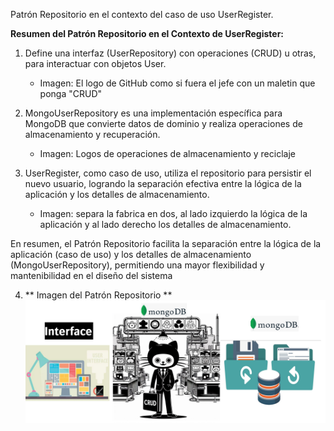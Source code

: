 Patrón Repositorio en el contexto del caso de uso UserRegister. 

**Resumen del Patrón Repositorio en el Contexto de UserRegister:**

1. Define una interfaz (UserRepository) con operaciones (CRUD) u otras, para interactuar con objetos User.
    - Imagen: El logo de GitHub como si fuera el jefe con un maletin que ponga "CRUD"

2. MongoUserRepository es una implementación específica para MongoDB que convierte datos de dominio y realiza operaciones de almacenamiento y recuperación.
    - Imagen: Logos de operaciones de almacenamiento y reciclaje

3. UserRegister, como caso de uso, utiliza el repositorio para persistir el nuevo usuario, logrando la separación efectiva entre la lógica de la aplicación y los detalles de almacenamiento.
    - Imagen: separa la fabrica en dos, al lado izquierdo la lógica de la aplicación y al lado derecho los detalles de almacenamiento.

En resumen, el Patrón Repositorio facilita la separación entre la lógica de la aplicación (caso de uso) y los detalles de almacenamiento (MongoUserRepository), permitiendo una mayor flexibilidad y mantenibilidad en el diseño del sistema

4. ** Imagen del Patrón Repositorio **
 ![del Patrón Repositorio](https://raw.githubusercontent.com/HectorOrlando/documentacion/main/src/img/03-patron-repositorio.jpeg)